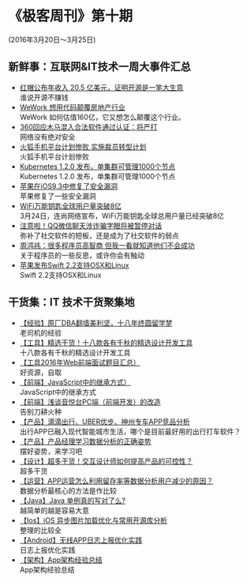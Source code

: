 # 《极客周刊》第十期

(2016年3月20日～3月25日)

## 新鲜事：互联网&IT技术一周大事件汇总

- [红帽公布年收入 20.5 亿美元，证明开源是一笔大生意](http://www.oschina.net/news/71853/red-hat-2-05) 
<br>谁说开源不赚钱
- [WeWork 想用代码颠覆房地产行业](http://new.36kr.com/p/5044898.html) 
<br>WeWork 如何估值160亿，它又想怎么颠覆这个行业。
- [360回应木马混入合法软件通过认证：将严打](http://tech.sina.com.cn/it/2016-03-24/doc-ifxqswxk9573831.shtml) 
<br>网络没有绝对安全
- [火狐手机平台计划惨败 实施裁员转型计划](http://www.oschina.net/news/71791/firefox-os-mobile-platform-failed) 
<br>火狐手机平台计划惨败
- [Kubernetes 1.2.0 发布，单集群可管理1000个节点](http://www.oschina.net/news/71716/kubernetes-1-2-0) 
<br>Kubernetes 1.2.0 发布，单集群可管理1000个节点
- [苹果在iOS9.3中修复了安全漏洞](http://www.infoq.com/cn/news/2016/03/ios-security-fix) 
<br>苹果修复了一些安全漏洞
- [WiFi万能钥匙全球用户量突破8亿](http://science.china.com.cn/2016-03/24/content_8661112.htm) 
<br>3月24日，连尚网络宣布，WiFi万能钥匙全球总用户量已经突破8亿
- [注意啦！QQ微信聊天涉诈骗字眼将被暂停对话](http://www.devstore.cn/new/newInfo/17559.html) 
<br>弥补了社交软件的短板，还是成为了社交软件的弱点
- [周鸿祎：很多程序员高智商 但我一看就知道他们不会成功](http://www.devstore.cn/new/newInfo/17554.html) 
<br>关于程序员的一些反思，或许你会有触动
- [苹果发布Swift 2.2支持OSX和Linux](http://www.infoq.com/cn/news/2016/03/swift-2.2) 
<br>Swift 2.2支持OSX和Linux




## 干货集：IT 技术干货聚集地
- [【经验】原厂DBA翻墙美利坚，十八年终圆留学梦 ](http://dbaplus.cn/news-21-306-1.html?hmsr=toutiao.io&utm_medium=toutiao.io&utm_source=toutiao.io)
<br>老司机的经验
- [【工具】精选干货！十八款各有千秋的精选设计开发工具](http://www.uisdc.com/codegeekz-fresh-tools-march-2016)
<br>十八款各有千秋的精选设计开发工具
- [【工具2016年Web前端面试题目汇总）](http://www.cnblogs.com/bigboyLin/p/5272902.html)
<br>好资源，自取
- [【前端】JavaScript中的继承方式）](http://www.css88.com/archives/5916)
<br>JavaScript中的继承方式
- [【前端】浅谈音悦台PC端（前端开发）的改造](https://github.com/icepy/_posts/issues/29/) 
<br>告别刀耕火种
- [【产品】滴滴出行、UBER优步、神州专车APP竞品分析](http://www.chanpin100.com/archives/46196)
<br>出行APP已融入现代智能城市生活，哪个是目前最好用的出行打车软件？
- [【产品】产品经理学习数据分析的正确姿势](http://www.chanpin100.com/archives/44647)
<br>摆好姿势，来学习吧
- [【设计】超多干货！交互设计师如何提高产品的可控性？](http://www.chanpin100.com/archives/46168)
<br>超多干货
- [【运营】APP运营怎么利用留存率等数据分析用户减少的原因？](http://www.chanpin100.com/archives/46173)
<br>数据分析最核心的方法是作比较
- [【Java】Java 单例真的写对了么? ](http://www.race604.com/java-double-checked-singleton/?hmsr=toutiao.io&utm_medium=toutiao.io&utm_source=toutiao.io)
<br>越简单的越是容易大意
- [【Ios】iOS 异步图片加载优化与常用开源库分析 ](https://segmentfault.com/a/1190000002776279)
<br>整理的比较全
- [【Android】无线APP日志上报优化实践](http://www.habadog.com/2015/10/21/app-log-report/?hmsr=toutiao.io&utm_medium=toutiao.io&utm_source=toutiao.io)
<br>日志上报优化实践
- [【架构】App架构经验总结](http://keeganlee.me/post/architecture/20160303)
<br>App架构经验总结	